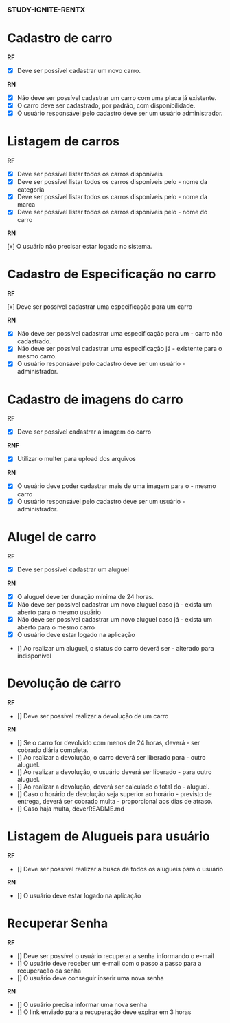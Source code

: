 ### STUDY-IGNITE-RENTX

# Cadastro de carro

**RF**

- [x] Deve ser possível cadastrar um novo carro.

**RN**

- [x] Não deve ser possível cadastrar um carro com uma placa já existente.
- [x] O carro deve ser cadastrado, por padrão, com disponibilidade.
- [x] O usuário responsável pelo cadastro deve ser um usuário administrador.

# Listagem de carros

**RF**

- [x] Deve ser possível listar todos os carros disponíveis
- [x] Deve ser possível listar todos os carros disponíveis pelo - nome da categoria
- [x] Deve ser possível listar todos os carros disponíveis pelo - nome da marca
- [x] Deve ser possível listar todos os carros disponíveis pelo - nome do carro

**RN**

[x] O usuário não precisar estar logado no sistema.

# Cadastro de Especificação no carro

**RF**

[x] Deve ser possível cadastrar uma especificação para um carro

**RN**

- [x] Não deve ser possível cadastrar uma especificação para um - carro não cadastrado.
- [x] Não deve ser possível cadastrar uma especificação já - existente para o mesmo carro.
- [x] O usuário responsável pelo cadastro deve ser um usuário - administrador.

# Cadastro de imagens do carro

**RF**

- [x] Deve ser possível cadastrar a imagem do carro

**RNF**

- [x] Utilizar o multer para upload dos arquivos

**RN**

- [x] O usuário deve poder cadastrar mais de uma imagem para o - mesmo carro
- [x] O usuário responsável pelo cadastro deve ser um usuário - administrador.

# Alugel de carro

**RF**

- [x] Deve ser possível cadastrar um aluguel

**RN**

- [x] O aluguel deve ter duração mínima de 24 horas.
- [x] Não deve ser possível cadastrar um novo aluguel caso já - exista um aberto para o mesmo usuário
- [x] Não deve ser possível cadastrar um novo aluguel caso já - exista um aberto para o mesmo carro
- [x] O usuário deve estar logado na aplicação

- [] Ao realizar um aluguel, o status do carro deverá ser - alterado para indisponível

# Devolução de carro

**RF**

- [] Deve ser possível realizar a devolução de um carro

**RN**

- [] Se o carro for devolvido com menos de 24 horas, deverá - ser cobrado diária completa.
- [] Ao realizar a devolução, o carro deverá ser liberado para - outro aluguel.
- [] Ao realizar a devolução, o usuário deverá ser liberado - para outro aluguel.
- [] Ao realizar a devolução, deverá ser calculado o total do - aluguel.
- [] Caso o horário de devolução seja superior ao horário - previsto de entrega, deverá ser cobrado multa - proporcional aos dias de atraso.
- [] Caso haja multa, deverREADME.md

# Listagem de Alugueis para usuário

**RF**

- [] Deve ser possível realizar a busca de todos os alugueis para o usuário

**RN**

- [] O usuário deve estar logado na aplicação

# Recuperar Senha

**RF**

- [] Deve ser possível o usuário recuperar a senha informando o e-mail
- [] O usuário deve receber um e-mail com o passo a passo para a recuperação da senha
- [] O usuário deve conseguir inserir uma nova senha

**RN**

- [] O usuário precisa informar uma nova senha
- [] O link enviado para a recuperação deve expirar em 3 horas
